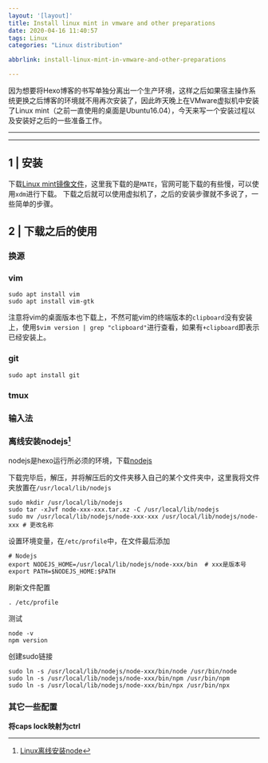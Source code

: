 ```yaml
---
layout: '[layout]'
title: Install linux mint in vmware and other preparations
date: 2020-04-16 11:40:57
tags: Linux
categories: "Linux distribution"

abbrlink: install-linux-mint-in-vmware-and-other-preparations

---
```

因为想要将Hexo博客的书写单独分离出一个生产环境，这样之后如果宿主操作系统更换之后博客的环境就不用再次安装了，因此昨天晚上在VMware虚拟机中安装了Linux mint（之前一直使用的桌面是Ubuntu16.04），今天来写一个安装过程以及安装好之后的一些准备工作。

----
<!-- toc -->

----

## 1 | 安装

下载[Linux mint镜像文件](https://www.linuxmint.com/edition.php?id=276)，这里我下载的是`MATE`，官网可能下载的有些慢，可以使用`xdm`进行下载。
下载之后就可以使用虚拟机了，之后的安装步骤就不多说了，一些简单的步骤。

## 2 | 下载之后的使用

### 换源
### vim
```
sudo apt install vim
sudo apt install vim-gtk
```
注意将vim的桌面版本也下载上，不然可能vim的终端版本的`clipboard`没有安装上，使用`$vim version | grep "clipboard"`进行查看，如果有`+clipboard`即表示已经安装上。

### git
```
sudo apt install git
```

### tmux

### 输入法


### 离线安装nodejs[^1]

nodejs是hexo运行所必须的环境，下载[nodejs](https://cdn.npm.taobao.org/dist/node/v12.16.2/node-v12.16.2-linux-x64.tar.xz)

下载完毕后，解压，并将解压后的文件夹移入自己的某个文件夹中，这里我将文件夹放置在`/usr/local/lib/nodejs`
```
sudo mkdir /usr/local/lib/nodejs
sudo tar -xJvf node-xxx-xxx.tar.xz -C /usr/local/lib/nodejs
sudo mv /usr/local/lib/nodejs/node-xxx-xxx /usr/local/lib/nodejs/node-xxx # 更改名称
```

设置环境变量，在`/etc/profile`中，在文件最后添加
```
# Nodejs
export NODEJS_HOME=/usr/local/lib/nodejs/node-xxx/bin  # xxx是版本号
export PATH=$NODEJS_HOME:$PATH
```

刷新文件配置
```
. /etc/profile
```

测试
```
node -v
npm version
```

创建sudo链接
```
sudo ln -s /usr/local/lib/nodejs/node-xxx/bin/node /usr/bin/node
sudo ln -s /usr/local/lib/nodejs/node-xxx/bin/npm /usr/bin/npm
sudo ln -s /usr/local/lib/nodejs/node-xxx/bin/npx /usr/bin/npx
```

### 其它一些配置

**将caps lock映射为ctrl**





















[^1]: [Linux离线安装node](https://www.jianshu.com/p/7bef118592c3)

